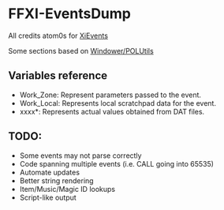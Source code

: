 # FFXI-EventsDump

All credits atom0s for [XiEvents](https://github.com/atom0s/XiEvents)

Some sections based on [Windower/POLUtils](https://github.com/Windower/POLUtils)

## Variables reference
- Work_Zone: Represent parameters passed to the event.
- Work_Local: Represents local scratchpad data for the event.
- xxxx*: Represents actual values obtained from DAT files.

## TODO:
- Some events may not parse correctly
- Code spanning multiple events (i.e. CALL going into 65535)
- Automate updates
- Better string rendering
- Item/Music/Magic ID lookups
- Script-like output